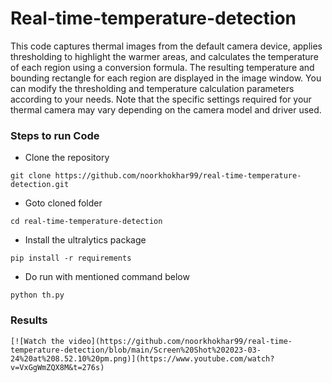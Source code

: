 # Real-time-temperature-detection


This code captures thermal images from the default camera device, applies thresholding to highlight the warmer areas, and calculates the temperature of each region using a conversion formula. The resulting temperature and bounding rectangle for each region are displayed in the image window. You can modify the thresholding and temperature calculation parameters according to your needs. Note that the specific settings required for your thermal camera may vary depending on the camera model and driver used.





### Steps to run Code

- Clone the repository
```
git clone https://github.com/noorkhokhar99/real-time-temperature-detection.git
```

- Goto cloned folder
```
cd real-time-temperature-detection
```

- Install the ultralytics package
```
pip install -r requirements
```

- Do run with mentioned command below
```
python th.py
```

### Results

    [![Watch the video](https://github.com/noorkhokhar99/real-time-temperature-detection/blob/main/Screen%20Shot%202023-03-24%20at%208.52.10%20pm.png)](https://www.youtube.com/watch?v=VxGgWmZQX8M&t=276s)









